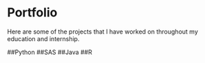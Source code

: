 # Portfolio
Here are some of the projects that I have worked on throughout my education and internship.

##Python
##SAS
##Java
##R
